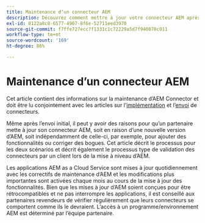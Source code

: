 ```yaml
---
title: Maintenance d’un connecteur AEM
description: Découvrez comment mettre à jour votre connecteur AEM après l’envoi initial.
exl-id: 8122a8c8-6577-4907-8f6e-52711eed3970
source-git-commit: f7ffe727ecc7f1331c1c72229a5d7f940070c011
workflow-type: tm+mt
source-wordcount: '169'
ht-degree: 86%

---
```


Maintenance d’un connecteur AEM
============================

Cet article contient des informations sur la maintenance d’AEM Connector et doit être lu conjointement avec les articles sur l’[implémentation](implement.md) et l’[envoi](submit.md) de connecteurs.

Même après l’envoi initial, il peut y avoir des raisons pour qu’un partenaire mette à jour son connecteur AEM, soit en raison d’une nouvelle version d’AEM, soit indépendamment de celle-ci, par exemple, pour ajouter des fonctionnalités ou corriger des bogues. Cet article décrit le processus pour les deux scénarios et décrit également le processus type de validation des connecteurs par un client lors de la mise à niveau d’AEM.

Les applications AEM as a Cloud Service sont mises à jour quotidiennement avec les correctifs de maintenance d’AEM et les modifications plus importantes sont activées chaque mois au cours de la mise à jour des fonctionnalités. Bien que les mises à jour d’AEM soient conçues pour être rétrocompatibles et ne pas interrompre les applications, il est conseillé aux partenaires revendeurs de vérifier régulièrement que leurs connecteurs se comportent comme ils le devraient. L’accès à un programme/environnement AEM est déterminé par l’équipe partenaire.
